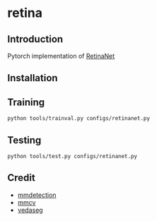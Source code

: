 # retina

## Introduction
Pytorch implementation of [RetinaNet](https://arxiv.org/pdf/1708.02002.pdf)

## Installation

## Training

```shell
python tools/trainval.py configs/retinanet.py
```

## Testing

```shell
python tools/test.py configs/retinanet.py
```

## Credit
- [mmdetection](https://github.com/open-mmlab/mmdetection)
- [mmcv](https://github.com/open-mmlab/mmcv)
- [vedaseg](https://github.com/Media-Smart/vedaseg])
